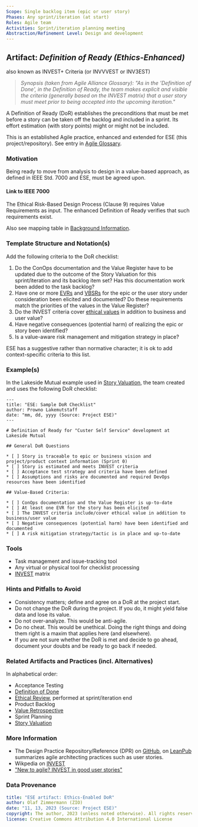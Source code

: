 ```yaml
---
Scope: Single backlog item (epic or user story)
Phases: Any sprint/iteration (at start)
Roles: Agile team
Activities: Sprint/iteration planning meeting   
Abstraction/Refinement Level: Design and development 
---
```


Artifact: *Definition of Ready (Ethics-Enhanced)*
-------------------------------------------------
also known as INVEST+ Criteria (or INVVVEST or INV3EST)

> *Synopsis (taken from Agile Alliance Glossary): "As in the 'Definition of Done', in the Definition of Ready, the team makes explicit and visible the criteria (generally based on the INVEST matrix) that a user story must meet prior to being accepted into the upcoming iteration."*

A Definition of Ready (DoR) establishes the preconditions that must be met before a story can be taken off the backlog and included in a sprint. Its effort estimation (with story points) might or might not be included. 

This is an established Agile practice, enhanced and extended for ESE (this project/repository). See entry in [Agile Glossary](https://www.agilealliance.org/glossary/definition-of-ready/). 


### Motivation 

Being ready to move from analysis to design in a value-based approach, as defined in IEEE Std. 7000 and ESE, must be agreed upon.

#### Link to IEEE 7000

The Ethical Risk-Based Design Process (Clause 9) requires Value Requirements as input. The enhanced Definition of Ready verifies that such requirements exist. 

Also see mapping table in [Background Information](/ESE-BackgroundInformation.md).


### Template Structure and Notation(s)

Add the following criteria to the DoR checklist: 

1. Do the ConOps documentation and the Value Register have to be updated due to the outcome of the Story Valuation for this sprint/iteration and its backlog item set? Has this documentation work been added to the task backlog? 
2. Have one or more [EVRs](/ESE-Glossary.md#evr) and [VBSRs](/ESE-Glossary.md#vbsr) for the epic or the user story under consideration been elicited and documented? Do these requirements match the priorities of the values in the Value Register?
3. Do the INVEST criteria cover [ethical values](/ESE-Glossary.md#ethical-value) in addition to business and user value? 
4. Have negative consequences (potential harm) of realizing the epic or story been identified? 
5. Is a value-aware risk management and mitigation strategy in place?

ESE has a suggestive rather than normative character; it is ok to add context-specific criteria to this list.


### Example(s)

In the Lakeside Mutual example used in [Story Valuation](ESE-StoryValuation.md), the team created and uses the following DoR checklist: 

~~~
---
title: "ESE: Sample DoR Checklist"
author: Prowno Lakemutstaff
date: "mm, dd, yyyy (Source: Project ESE)"
---

# Definition of Ready for "Custer Self Service" development at Lakeside Mutual 

## General DoR Questions

* [ ] Story is traceable to epic or business vision and project/product context information (Sprint 0)
* [ ] Story is estimated and meets INVEST criteria
* [ ] Acceptance test strategy and criteria have been defined
* [ ] Assumptions and risks are documented and required DevOps resources have been identified

## Value-Based Criteria: 

* [ ] ConOps documentation and the Value Register is up-to-date
* [ ] At least one EVR for the story has been elicited
* [ ] The INVEST criteria include/cover ethical value in addition to business/user value 
* [ ] Negative consequences (potential harm) have been identified and documented
* [ ] A risk mitigation strategy/tactic is in place and up-to-date 
~~~


### Tools

* Task management and issue-tracking tool
* Any virtual or physical tool for checklist processing
* [INVEST](https://www.agilealliance.org/glossary/invest/) matrix


### Hints and Pitfalls to Avoid

* Consistency matters; define and agree on a DoR at the project start. 
* Do not change the DoR during the project. If you do, it might yield false data and lose its value.
* Do not over-analyze. This would be anti-agile.
* Do no cheat. This would be unethical. Doing the right things and doing them right is a maxim that applies here (and elsewhere). <!-- redundant with DoD: Do not fall for the "checkbox ethics" antipattern. -->
* If you are not sure whether the DoR is met and decide to go ahead, document your doubts and be ready to go back if needed.


### Related Artifacts and Practices (incl. Alternatives)

In alphabetical order: 

* Acceptance Testing
* [Definition of Done](ESE-DefinitionOfDone.md)
* [Ethical Review](ESE-EthicalReview.md), performed at sprint/iteration end
* Product Backlog 
* [Value Retrospective](ESE-ValueRetrospective.md)
* Sprint Planning
* [Story Valuation](ESE-StoryValuation.md)
  

### More Information

* The Design Practice Repository/Reference (DPR) on [GitHub](https://github.com/socadk/design-practice-repository), on [LeanPub](https://leanpub.com/dpr) summarizes agile architecting practices such as user stories. 
* Wikpedia on [INVEST](https://en.wikipedia.org/wiki/INVEST_(mnemonic))
* ["New to agile? INVEST in good user stories"](https://agileforall.com/new-to-agile-invest-in-good-user-stories/) 


### Data Provenance 

```yaml
title: "ESE artifact: Ethics-Enabled DoR"
author: Olaf Zimmermann (ZIO)
date: "11, 13, 2023 (Source: Project ESE)"
copyright: The author, 2023 (unless noted otherwise). All rights reserved.
license: Creative Commons Attribution 4.0 International License
```